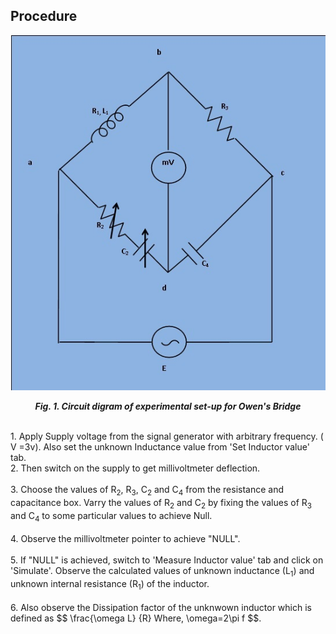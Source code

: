 ## Procedure

<div align="center">
<img src="images/owen_bridge_capacitance_theory8_upload.jpg" />

***Fig. 1. Circuit digram of experimental set-up for Owen's Bridge***
</div>
 <br>
1. Apply Supply voltage from the signal generator with arbitrary frequency. ( V =3v). Also set the unknown Inductance value from 'Set Inductor value' tab.
 </br>
2. Then switch on the supply to get millivoltmeter deflection.
 </br>
 <br>
3. Choose the values of   R<sub>2</sub>, R<sub>3</sub>, C<sub>2</sub> and C<sub>4</sub>  from the resistance and capacitance box. Varry the values of R<sub>2</sub> and C<sub>2</sub> by fixing the values of R<sub>3</sub> and C<sub>4</sub> to some particular values to achieve Null.
 </br>
  <br>
4. Observe the millivoltmeter pointer to achieve "NULL".
 </br>
  <br>
5. If "NULL" is achieved, switch to 'Measure Inductor value' tab and click on 'Simulate'. Observe the calculated values of unknown inductance (L<sub>1</sub>) and unknown internal resistance (R<sub>1</sub>) of the inductor.
 </br>
  <br>
6. Also observe the Dissipation factor of the unknwown inductor which is defined as $$ \frac{\omega L} {R}  Where,  \omega=2\pi f $$.


<script id="MathJax-script" async src="https://cdn.jsdelivr.net/npm/mathjax@3/es5/tex-mml-chtml.js"></script>
